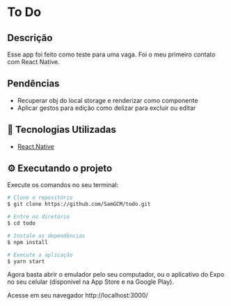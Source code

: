 # To Do

## Descrição
Esse app foi feito como teste para uma vaga. Foi o meu primeiro contato com React Native.

## Pendências
- Recuperar obj do local storage e renderizar como componente
- Aplicar gestos para edição como delizar para excluir ou editar


## 🔨 Tecnologias Utilizadas
- [React.Native](https://reactnative.dev/)

## ⚙️ Executando o projeto 

Execute os comandos no seu terminal:

```bash
# Clone o repositório
$ git clone https://github.com/SamGCM/todo.git

# Entre no diretório
$ cd todo

# Instale as dependências
$ npm install

# Execute a aplicação
$ yarn start
```

Agora basta abrir o emulador pelo seu computador, ou o aplicativo do Expo no seu celular (disponível na App Store e na Google Play).

Acesse em seu navegador http://localhost:3000/
